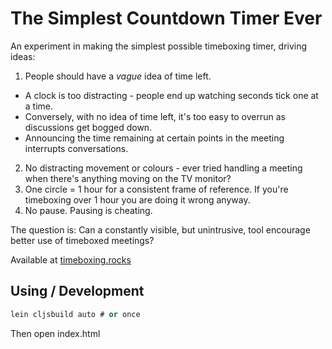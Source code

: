 # The Simplest Countdown Timer Ever

An experiment in making the simplest possible timeboxing timer, driving ideas:

1. People should have a *vague* idea of time left.
  * A clock is too distracting - people end up watching seconds tick one at a
    time.
  * Conversely, with no idea of time left, it's too easy to overrun as
    discussions get bogged down.
  * Announcing the time remaining at certain points in the meeting interrupts
    conversations.
2. No distracting movement or colours - ever tried handling a meeting when
   there's anything moving on the TV monitor?
3. One circle = 1 hour for a consistent frame of reference. If you're
   timeboxing over 1 hour you are doing it wrong anyway.
4. No pause. Pausing is cheating.

The question is: Can a constantly visible, but unintrusive, tool encourage
better use of timeboxed meetings?

Available at [timeboxing.rocks](http://timeboxing.rocks)

## Using / Development

```clojure
lein cljsbuild auto # or once
```

Then open index.html

